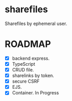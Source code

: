 # sharefiles
Sharefiles by ephemeral user.

# ROADMAP

- [X] backend express.
- [X] TypeScript
- [X] CRUD file.
- [X] sharelinks by token.
- [X] secure CSRF
- [X] EJS.
- [X] Container. In Progress
